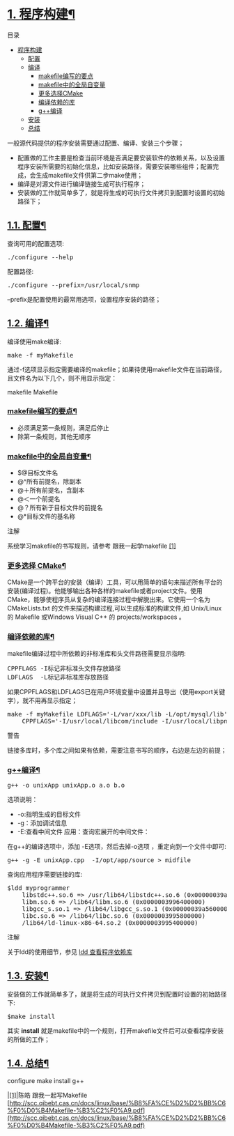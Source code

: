 


# [1. 程序构建](#id11)[¶](#program-build)


目录

- [程序构建](#program-build)<ul><li>[配置](#id3)</li><li>[编译](#id4)<ul><li>[makefile编写的要点](#makefile)</li><li>[makefile中的全局自变量](#id5)</li><li>[更多选择CMake](#cmake)</li><li>[编译依赖的库](#id7)</li><li>[g++编译](#g)</li></ul></li><li>[安装](#id8)</li><li>[总结](#id9)</li></ul>

一般源代码提供的程序安装需要通过配置、编译、安装三个步骤；

- 配置做的工作主要是检查当前环境是否满足要安装软件的依赖关系，以及设置程序安装所需要的初始化信息，比如安装路径，需要安装哪些组件；配置完成，会生成makefile文件供第二步make使用；
- 编译是对源文件进行编译链接生成可执行程序；
- 安装做的工作就简单多了，就是将生成的可执行文件拷贝到配置时设置的初始路径下；

## [1.1. 配置](#id12)[¶](#id3)

查询可用的配置选项:



<pre>./configure --help
</pre>



配置路径:



<pre>./configure --prefix=/usr/local/snmp
</pre>



–prefix是配置使用的最常用选项，设置程序安装的路径；



## [1.2. 编译](#id13)[¶](#id4)

编译使用make编译:



<pre>make -f myMakefile
</pre>



通过-f选项显示指定需要编译的makefile；如果待使用makefile文件在当前路径，且文件名为以下几个，则不用显示指定：

makefile Makefile


### [makefile编写的要点](#id14)[¶](#makefile)

- 必须满足第一条规则，满足后停止
- 除第一条规则，其他无顺序


### [makefile中的全局自变量](#id15)[¶](#id5)

- $@目标文件名
- @^所有前提名，除副本
- @＋所有前提名，含副本
- @＜一个前提名
- @？所有新于目标文件的前提名
- @*目标文件的基名称

注解

系统学习makefile的书写规则，请参考 跟我一起学makefile [[1]](#id10)




### [更多选择 CMake](#id16)[¶](#cmake)

CMake是一个跨平台的安装（编译）工具，可以用简单的语句来描述所有平台的安装(编译过程)。他能够输出各种各样的makefile或者project文件。使用CMake，能够使程序员从复杂的编译连接过程中解脱出来。它使用一个名为 CMakeLists.txt 的文件来描述构建过程,可以生成标准的构建文件,如 Unix/Linux 的 Makefile 或Windows Visual C++ 的 projects/workspaces 。



### [编译依赖的库](#id17)[¶](#id7)

makefile编译过程中所依赖的非标准库和头文件路径需要显示指明:



<pre>CPPFLAGS -I标记非标准头文件存放路径
LDFLAGS  -L标记非标准库存放路径
</pre>



如果CPPFLAGS和LDFLAGS已在用户环境变量中设置并且导出（使用export关键字），就不用再显示指定；



<pre>make -f myMakefile LDFLAGS=&#39;-L/var/xxx/lib -L/opt/mysql/lib&#39;
    CPPFLAGS=&#39;-I/usr/local/libcom/include -I/usr/local/libpng/include&#39;
</pre>




警告

链接多库时，多个库之间如果有依赖，需要注意书写的顺序，右边是左边的前提；




### [g++编译](#id18)[¶](#g)



<pre>g++ -o unixApp unixApp.o a.o b.o
</pre>



选项说明：

- -o:指明生成的目标文件
- -g：添加调试信息
- -E:查看中间文件
应用：查询宏展开的中间文件：

在g++的编译选项中，添加 -E选项，然后去掉-o选项 ，重定向到一个文件中即可:



<pre>g++ -g -E unixApp.cpp  -I/opt/app/source &gt; midfile
</pre>



查询应用程序需要链接的库:



<pre>$ldd myprogrammer
    libstdc++.so.6 =&gt; /usr/lib64/libstdc++.so.6 (0x00000039a7e00000)
    libm.so.6 =&gt; /lib64/libm.so.6 (0x0000003996400000)
    libgcc_s.so.1 =&gt; /lib64/libgcc_s.so.1 (0x00000039a5600000)
    libc.so.6 =&gt; /lib64/libc.so.6 (0x0000003995800000)
    /lib64/ld-linux-x86-64.so.2 (0x0000003995400000)
</pre>




注解

关于ldd的使用细节，参见 [ldd 查看程序依赖库](../tool/ldd.html#ldd)





## [1.3. 安装](#id19)[¶](#id8)

安装做的工作就简单多了，就是将生成的可执行文件拷贝到配置时设置的初始路径下:



<pre>$make install
</pre>



其实 **install** 就是makefile中的一个规则，打开makefile文件后可以查看程序安装的所做的工作；



## [1.4. 总结](#id20)[¶](#id9)

configure make install g++


|[[1]](#id6)|陈皓 跟我一起写Makefile [http://scc.qibebt.cas.cn/docs/linux/base/%B8%FA%CE%D2%D2%BB%C6%F0%D0%B4Makefile-%B3%C2%F0%A9.pdf](http://scc.qibebt.cas.cn/docs/linux/base/%B8%FA%CE%D2%D2%BB%C6%F0%D0%B4Makefile-%B3%C2%F0%A9.pdf)





